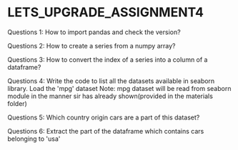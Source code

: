 # LETS_UPGRADE_ASSIGNMENT4

Questions 1:
How to import pandas and check the version?

Questions 2:
How to create a series from a numpy array?

Questions 3:
How to convert the index of a series into a column of a dataframe?

Questions 4:
Write the code to list all the datasets available in seaborn library.
Load the 'mpg' dataset
Note: mpg dataset will be read from seaborn module in the manner sir has already shown(provided in the
materials folder)

Questions 5:
Which country origin cars are a part of this dataset?

Questions 6:
Extract the part of the dataframe which contains cars belonging to 'usa'
